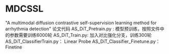 # MDCSSL
"A multimodal diffusion contrastive self-supervision learning method for arrhythmia detection" 论文代码
AS_DiT_Pretrain.py : 模型预训练，按照文件中的参数需要训练6000轮
AS_DiT_Train.py: 加入对比强化分支，训练300轮
AS_DiT_ClassifierTrain.py： Linear Probe
AS_DiT_Classifier_Finetune.py： Finetine

